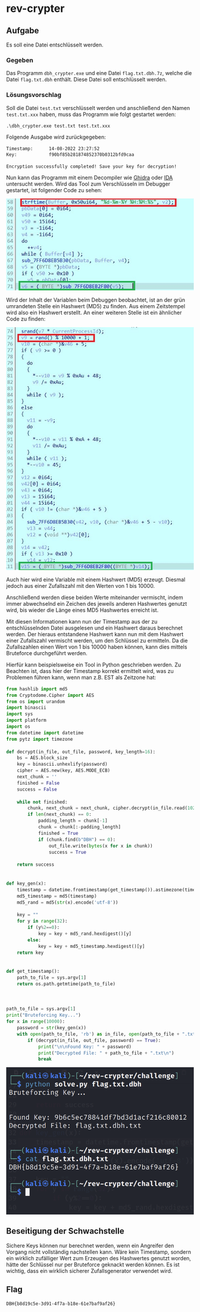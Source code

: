 # rev-crypter

## Aufgabe

Es soll eine Datei entschlüsselt werden.

### Gegeben

Das Programm `dbh_crypter.exe` und eine Datei `flag.txt.dbh.7z`, welche die Datei `flag.txt.dbh` enthält. Diese Datei soll entschlüsselt werden.

### Lösungsvorschlag

Soll die Datei `test.txt` verschlüsselt werden und anschließend den Namen `test.txt.xxx` haben, muss das Programm wie folgt gestartet werden:

```
.\dbh_crypter.exe test.txt test.txt.xxx
```

Folgende Ausgabe wird zurückgegeben:

```
Timestamp:      14-08-2022 23:27:52
Key:            f90bf85b281874852370b0312bfd9caa

Encryption successfully completed! Save your key for decryption!
```

Nun kann das Programm mit einem Decompiler wie  [Ghidra](https://ghidra-sre.org/) oder [IDA](https://hex-rays.com/) untersucht werden. Wird das Tool zum Verschlüsseln im Debugger gestartet, ist folgender Code zu sehen:

![timestamp_hash](screenshots/timestamp_hash.JPG)

Wird der Inhalt der Variablen beim Debuggen beobachtet, ist an der grün umrandeten Stelle ein Hashwert (MD5) zu finden. 
Aus einem Zeitstempel wird also ein Hashwert erstellt. 
An einer weiteren Stelle ist ein ähnlicher Code zu finden:

![random_hash](screenshots/random_hash.JPG)

Auch hier wird eine Variable mit einem Hashwert (MD5) erzeugt. Diesmal jedoch aus einer Zufallszahl mit den Werten von 1 bis 10000.

Anschließend werden diese beiden Werte miteinander vermischt, indem immer abwechselnd ein Zeichen des jeweils anderen Hashwertes genutzt wird, bis wieder die Länge eines MD5 Hashwertes erreicht ist.

Mit diesen Informationen kann nun der Timestamp aus der zu entschlüsselnden Datei ausgelesen und ein Hashwert daraus berechnet werden. 
Der hieraus entstandene Hashwert kann nun mit dem Hashwert einer Zufallszahl vermischt werden, um den Schlüssel zu ermitteln. Da die Zufallszahlen einen Wert von 1 bis 10000 haben können, kann dies mittels Bruteforce durchgeführt werden.

Hierfür kann beispielsweise ein Tool in Python geschrieben werden. Zu Beachten ist, dass hier der Timestamp korrekt ermittelt wird, was zu Problemen führen kann, wenn man z.B. EST als Zeitzone hat:

```Python
from hashlib import md5
from Cryptodome.Cipher import AES
from os import urandom
import binascii
import sys
import platform
import os
from datetime import datetime
from pytz import timezone

def decrypt(in_file, out_file, password, key_length=16):
    bs = AES.block_size
    key = binascii.unhexlify(password)
    cipher = AES.new(key, AES.MODE_ECB)
    next_chunk = ''
    finished = False
    success = False  
    
    while not finished:
        chunk, next_chunk = next_chunk, cipher.decrypt(in_file.read(1024 * bs))
        if len(next_chunk) == 0:
            padding_length = chunk[-1]
            chunk = chunk[:-padding_length]
            finished = True 
            if (chunk.find(b"DBH") == 0):
                out_file.write(bytes(x for x in chunk)) 
                success = True
    
    return success

    
def key_gen(x):
    timestamp = datetime.fromtimestamp(get_timestamp()).astimezone(timezone('CET')).strftime("%d-%m-%Y %H:%M:%S").encode('utf-8')
    md5_timestamp = md5(timestamp)
    md5_rand = md5(str(x).encode('utf-8'))
    
    key = ""
    for y in range(32):
        if (y%2==0):
            key = key + md5_rand.hexdigest()[y]
        else:
            key = key + md5_timestamp.hexdigest()[y]
    return key
    

def get_timestamp():
    path_to_file = sys.argv[1]
    return os.path.getmtime(path_to_file)
    


path_to_file = sys.argv[1]
print("Bruteforcing Key...")
for x in range(10000):
    password = str(key_gen(x))
    with open(path_to_file, 'rb') as in_file, open(path_to_file + ".txt", 'wb') as out_file:
        if (decrypt(in_file, out_file, password) == True):
            print("\n\nFound Key: " + password)
            print("Decrypted File: " + path_to_file + ".txt\n")
            break
```
![Solution](./screenshots/solution.png)

## Beseitigung der Schwachstelle

Sichere Keys können nur berechnet werden, wenn ein Angreifer den Vorgang nicht vollständig nachstellen kann. Wäre kein Timestamp, sondern ein wirklich zufälliger Wert zum Erzeugen des Hashwertes genutzt worden, hätte der Schlüssel nur per Bruteforce geknackt werden können.
Es ist wichtig, dass ein wirklich sicherer Zufallsgenerator verwendet wird.

## Flag
```
DBH{b8d19c5e-3d91-4f7a-b18e-61e7baf9af26}
```